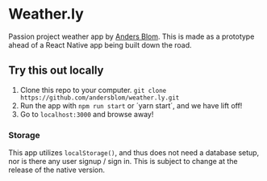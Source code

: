 # Weather.ly

Passion project weather app by [Anders Blom](http://andersblom.dk). This is made as a prototype ahead of a React Native app being built down the road.

## Try this out locally
1. Clone this repo to your computer. 
    `git clone https://github.com/andersblom/weather.ly.git`
2. Run the app with `npm run start` or ´yarn start´, and we have lift off! 
3. Go to `localhost:3000` and browse away!

### Storage
This app utilizes `localStorage()`, and thus does not need a database setup, nor is there any user signup / sign in. This is subject to change at the release of the native version.